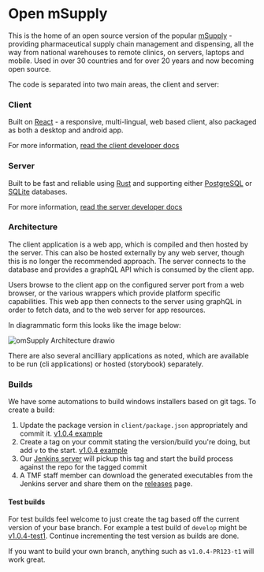 # Open mSupply

This is the home of an open source version of the popular [mSupply](https://msupply.org.nz/) - providing pharmaceutical supply chain management and dispensing, all the way from national warehouses to remote clinics, on servers, laptops and mobile.
Used in over 30 countries and for over 20 years and now becoming open source.

The code is separated into two main areas, the client and server:

### Client

Built on [React](https://reactjs.org/) - a responsive, multi-lingual, web based client, also packaged as both a desktop and android app.

For more information, [read the client developer docs](client/README.md)

### Server

Built to be fast and reliable using [Rust](https://www.rust-lang.org/) and supporting either [PostgreSQL](https://www.postgresql.org/) or [SQLite](https://www.sqlite.org/index.html) databases.

For more information, [read the server developer docs](server/README.md)

### Architecture

The client application is a web app, which is compiled and then hosted by the server. This can also be hosted externally by any web server, though this is no longer the recommended approach. The server connects to the database and provides a graphQL API which is consumed by the client app.

Users browse to the client app on the configured server port from a web browser, or the various wrappers which provide platform specific capabilities. This web app then connects to the server using graphQL in order to fetch data, and to the web server for app resources.

In diagrammatic form this looks like the image below:

![omSupply Architecture drawio](./architecture.drawio.svg)

There are also several ancilliary applications as noted, which are available to be run (cli applications) or hosted (storybook) separately.

### Builds

We have some automations to build windows installers based on git tags. To create a build:

1. Update the package version in `client/package.json` appropriately and commit it. [v1.0.4 example](https://github.com/openmsupply/open-msupply/blob/18b193ae0ecd16a5c48190a2a346cb459eeed30d/client/package.json#L3)
2. Create a tag on your commit stating the version/build you're doing, but add `v` to the start. [v1.0.4 example](https://github.com/openmsupply/open-msupply/tree/v1.0.4)
3. Our [Jenkins server]([url](https://jenkins.msupply.org:8443/)) will pickup this tag and start the build process against the repo for the tagged commit
4. A TMF staff member can download the generated executables from the Jenkins server and share them on the [releases](https://github.com/openmsupply/open-msupply/releases) page.

#### Test builds

For test builds feel welcome to just create the tag based off the current version of your base branch.
For example a test build of `develop` might be [v1.0.4-test1](https://github.com/openmsupply/open-msupply/releases/tag/v1.0.3-test3).
Continue incrementing the test version as builds are done.

If you want to build your own branch, anything such as `v1.0.4-PR123-t1` will work great.


